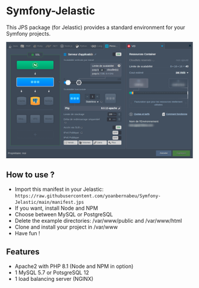 
# Symfony-Jelastic

This JPS package (for Jelastic) provides a standard environment for your Symfony projects.

![screenshoot](app.png)

## How to use ?

- Import this manifest in your Jelastic: ```https://raw.githubusercontent.com/yoanbernabeu/Symfony-Jelastic/main/manifest.jps```
- If you want, install Node and NPM
- Choose between MySQL or PostgreSQL
- Delete the example directories: /var/www/public and /var/www/html
- Clone and install your project in /var/www
- Have fun !

## Features

- Apache2 with PHP 8.1 (Node and NPM in option)
- 1 MySQL 5.7 or PotsgreSQL 12
- 1 load balancing server (NGINX)